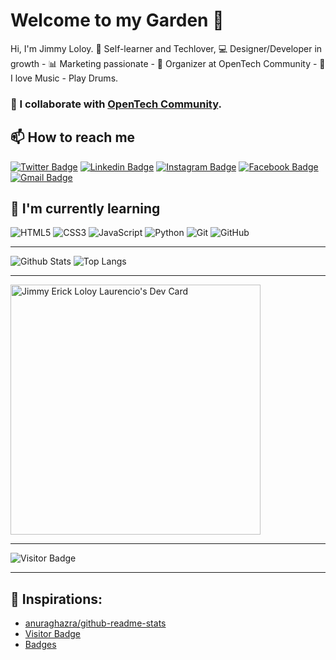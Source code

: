 # Welcome to my Garden 👋

Hi, I'm Jimmy Loloy. 
💎 Self-learner and Techlover, 💻 Designer/Developer in growth - 📊 Marketing passionate - 👥 Organizer at OpenTech Community - 🎼 I love Music - Play Drums.

<!-- - 🔭 I’m currently working on... -->
### 💙 I collaborate with [OpenTech Community](https://github.com/opentech-pe).

## 📫 How to reach me

[![Twitter Badge](https://img.shields.io/badge/-JimmyLoloy98-007ACC?style=flat-square&logo=Twitter&logoColor=white&link=https://www.twitter.com/JimmyLoloy98/)](https://www.twitter.com/JimmyLoloy98)
[![Linkedin Badge](https://img.shields.io/badge/-JimmyLoloy98-00599C?style=flat-square&logo=Linkedin&logoColor=white&link=https://www.linkedin.com/in/JimmyLoloy98/)](https://www.linkedin.com/in/JimmyLoloy98)
[![Instagram Badge](https://img.shields.io/badge/-JimmyLoloy98-orange?style=flat-square&logo=instagram&logoColor=white&link=https://www.instagram.com/JimmyLoloy98/)](https://www.instagram.com/JimmyLoloy98)
[![Facebook Badge](https://img.shields.io/badge/-JimmyLoloy98-blue?style=flat-square&logo=facebook&logoColor=white&link=https://www.facebook.com/JimmyLoloy98/)](https://www.facebook.com/JimmyLoloy98)
[![Gmail Badge](https://img.shields.io/badge/-loloy.laurencio@gmail.com-c14438?style=flat-square&logo=Gmail&logoColor=white&link=mailto:loloy.laurencio@gmail.com)](mailto:loloy.laurencio@gmail.com)

## 🌱 I'm currently learning

![HTML5](https://img.shields.io/badge/-HTML5-E34F26?style=flat-square&logo=html5&logoColor=white)
![CSS3](https://img.shields.io/badge/-CSS3-1572B6?style=flat-square&logo=css3)
![JavaScript](https://img.shields.io/badge/-JavaScript-black?style=flat-square&logo=javascript)
![Python](https://img.shields.io/badge/-Python-yellow?style=flat-square&logo=Python)
![Git](https://img.shields.io/badge/-Git-gray?style=flat-square&logo=git)
![GitHub](https://img.shields.io/badge/-GitHub-181717?style=flat-square&logo=github)

----

![Github Stats](https://github-readme-stats.vercel.app/api?username=JimmyLoloy98&count_private=true&show_icons=true&include_all_commits=true&theme=gotham)
![Top Langs](https://github-readme-stats.vercel.app/api/top-langs/?username=JimmyLoloy98&hide=TeX&layout=compact&theme=gotham)

----

<a href="https://app.daily.dev/JimmyLoloy98"><img src="https://api.daily.dev/devcards/b7131bd0e6f547c09883de8da80a6810.png?r=rgr" width="400" alt="Jimmy Erick Loloy Laurencio's Dev Card"/></a>

----

![Visitor Badge](https://visitor-badge.laobi.icu/badge?page_id=JimmyLoloy98.JimmyLoloy98)

----

## 🤝 Inspirations:
 * [anuraghazra/github-readme-stats](https://github.com/anuraghazra/github-readme-stats)
 * [Visitor Badge](https://visitor-badge.laobi.icu/)
 * [Badges](https://img.shields.io/)
